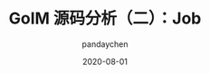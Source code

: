 ---
layout:     post
title:      GoIM 源码分析（二）：Job
subtitle:   
date:       2020-08-01
author:     pandaychen
catalog:    true
tags:
    - GOIM
---